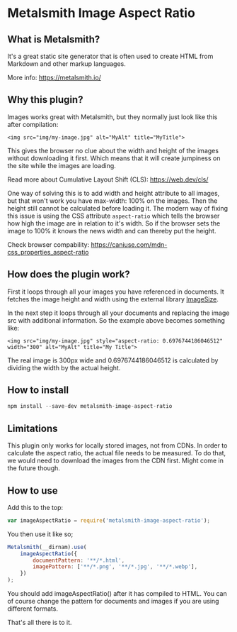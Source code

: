 # Metalsmith Image Aspect Ratio

## What is Metalsmith?

It's a great static site generator that is often used to create HTML from Markdown and other markup languages.

More info: https://metalsmith.io/

## Why this plugin?

Images works great with Metalsmith, but they normally just look like this after compilation:

```
<img src="img/my-image.jpg" alt="MyAlt" title="MyTitle">
```

This gives the browser no clue about the width and height of the images without downloading it first. Which means that it will create jumpiness on the site while the images are loading.

Read more about Cumulative Layout Shift (CLS): https://web.dev/cls/

One way of solving this is to add width and height attribute to all images, but that won't work you have max-width: 100% on the images. Then the height still cannot be calculated before loading it. The modern way of fixing this issue is using the CSS attribute `aspect-ratio` which tells the browser how high the image are in relation to it's width. So if the browser sets the image to 100% it knows the news width and can thereby put the height.

Check browser compability: https://caniuse.com/mdn-css_properties_aspect-ratio

## How does the plugin work?

First it loops through all your images you have referenced in documents. It fetches the image height and width using the external library [ImageSize](https://www.npmjs.com/package/image-size).

In the next step it loops through all your documents and replacing the image src with additional information. So the example above becomes something like:

```
<img src="img/my-image.jpg" style="aspect-ratio: 0.6976744186046512" width="300" alt="MyAlt" title="My Title">
```

The real image is 300px wide and 0.6976744186046512 is calculated by dividing the width by the actual height.

## How to install

```javascript
npm install --save-dev metalsmith-image-aspect-ratio
```

## Limitations

This plugin only works for locally stored images, not from CDNs. In order to calculate the aspect ratio, the actual file needs to be measured. To do that, we would need to download the images from the CDN first. Might come in the future though.

## How to use

Add this to the top:

```javascript
var imageAspectRatio = require('metalsmith-image-aspect-ratio');
```

You then use it like so;

```javascript
Metalsmith(__dirnam).use(
    imageAspectRatio({
        documentPattern: '**/*.html',
        imagePattern: ['**/*.png', '**/*.jpg', '**/*.webp'],
    })
);
```

You should add imageAspectRatio() after it has compiled to HTML. You can of course change the pattern for documents and images if you are using different formats.

That's all there is to it.
